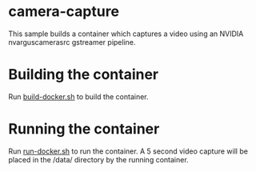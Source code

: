 # camera-capture

This sample builds a container which captures a video using an NVIDIA nvarguscamerasrc gstreamer pipeline.

# Building the container

Run [build-docker.sh](build-docker.sh) to build the container.

# Running the container

Run [run-docker.sh](run-docker.sh) to run the container.  A 5 second video capture will be placed in the /data/ directory
by the running container.